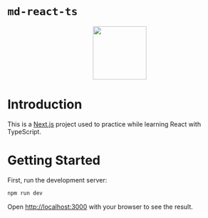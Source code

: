 # `md-react-ts`
<div align="center">
<img src="https://user-images.githubusercontent.com/44928453/163286461-30d514f0-fb45-42ac-93ee-dc9b2f343e37.png" height="120px"/>
</div>

# Introduction
This is a [Next.js](https://nextjs.org/) project used to practice while learning React with TypeScript.

# Getting Started
First, run the development server:

```bash
npm run dev
```

Open [http://localhost:3000](http://localhost:3000) with your browser to see the result.


